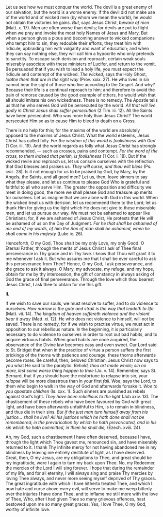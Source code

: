 
Let us see how we must conquer the world. The devil is a great enemy of our salvation, but the world is a worse enemy. If the devil did not make use of the world and of wicked men (by whom we mean the world), he would not obtain the victories he gains. *But*, says Jesus Christ, *beware of men* (Matt. x. 17). Men are often worse than devils; for devils are put to flight when we pray and invoke the most holy Names of Jesus and Mary. But when a person gives a pious and becoming answer to wicked companions who tempt him to sin, they redouble their efforts, they treat him with ridicule, upbraiding him with vulgarity and want of education; and when they can say nothing else, they will call him a hypocrite who only pretends to sanctity. To escape such derision and reproach, certain weak souls miserably associate with these ministers of Lucifer, and return to the vomit. Be persuaded that if you wish to lead a holy life, you must expect the ridicule and contempt of the wicked. *The wicked*, says the Holy Ghost, *loathe them that are in the right way* (Prov. xxix. 27). He who lives in sin cannot bear the sight of those who live according to the Gospel. And why? Because their life is a continual reproach to him; and therefore to avoid the pain of remorse caused by the good example of others, he would wish that all should imitate his own wickedness. There is no remedy. The Apostle tells us that he who serves God will be persecuted by the world. *All that will live godly in Christ Jesus shall suffer persecution* (2 Tim. iii. 12). All the Saints have been persecuted. Who was more holy than Jesus Christ? The world persecuted Him so as to cause Him to bleed to death on a Cross.

There is no help for this; for the maxims of the world are absolutely opposed to the maxims of Jesus Christ. What the world esteems, Jesus Christ has called folly. *For the wisdom of this world is foolishness with God* (1 Cor. iii. 19). And the world regards as folly what Jesus Christ has strongly recommended, — such as crosses, pains and contempt. *For the word of the cross, to them indeed that perish, is foolishness* (1 Cor. i. 18). But if the wicked revile and reproach us, let us console ourselves with the reflection that God blesses and praises us. *They will curse, and thou wilt bless* (Ps. cviii. 28). Is it not enough for us to be praised by God, by Mary, by the Angels, the Saints, and all good men? Let us, then, leave sinners to say what they please, and let us continue to please God Who is grateful and faithful to all who serve Him. The greater the opposition and difficulty we meet in doing good, the more we shall please God and treasure up merits for ourselves. Let us imagine that we are alone with God in this world. When the wicked treat us with derision, let us recommend them to the Lord; let us thank Him for giving us the light which He does not give to these miserable men, and let us pursue our way. We must not be ashamed to appear like Christians; for, if we are ashamed of Jesus Christ, He protests that He will be ashamed of us on the Day of Judgment. *For he that shall be ashamed of me and of my words, of him the Son of man shall be ashamed, when he shall come in his majesty* (Luke ix. 26).

Henceforth, O my God, Thou shalt be my only Love, my only Good. O Eternal Father, through the merits of Jesus Christ I ask of Thee final perseverance in Thy grace and in Thy love. I know that Thou wilt grant it to me whenever I ask it. But who assures me that I shall be ever careful to ask this perseverance from Thee? Hence, O my God, I ask perseverance, and the grace to ask it always. O Mary, my advocate, my refuge, and my hope, obtain for me by thy intercession, the gift of constancy in always asking of God the grace of final perseverance. Through the love which thou bearest Jesus Christ, I ask thee to obtain for me this gift.

**II\.**

If we wish to save our souls, we must resolve to suffer, and to do violence to ourselves. *How narrow is the gate and strait is the way that leadeth to life* (Matt. vii. 14). *The kingdom of heaven suffereth violence and the violent bear it away* (Matt. xi. 12). He who does not violence to himself, will not be saved. There is no remedy, for if we wish to practise virtue, we must act in opposition to our rebellious nature. In the beginning, it is particularly necessary to do violence to ourselves in order to root out bad habits, and to acquire virtuous habits. When good habits are once acquired, the observance of the Divine law becomes easy and even sweet. Our Lord said to St. Bridget that when in the practice of virtue a person suffers the first prickings of the thorns with patience and courage, these thorns afterwards become roses. Be careful, then, beloved Christian; Jesus Christ now says to you what He said to the paralytic: *Behold, thou art made whole; sin no more, lest some worse thing happen to thee* (Jo. v. 14). Remember, says St. Bernard, that if you should have the misfortune to relapse into sin, your *relapse* will be more disastrous than in your first *fall*. Woe, says the Lord, to them who begin to walk in the way of God and afterwards forsake it. *Woe to you apostate children* (Is. xxx. 1). Such sinners are punished as rebels against God\'s light. *They have been rebellious to the light* (Job xxiv. 13). The chastisement of these rebels who have been favoured by God with great light, and have been afterwards unfaithful to Him, is to remain in blindness, and thus die in their sins. *But if the just man turn himself away from his justice... shall he live? All his justices which he hath done shall not be remembered; in the prevarication by which he hath prevaricated, and in his sin which he hath committed, in them he shall die,* (Ezech. xviii. 24).

Ah, my God, such a chastisement I have often deserved, because I have, through the light which Thou gavest me, renounced sin, and have miserably returned to it. I thank Thy infinite mercy for not having abandoned me in my blindness by leaving me entirely destitute of light, as I have deserved. Great, then, O my Jesus, are my obligations to Thee, and great should be my ingratitude, were I again to turn my back upon Thee. No, my Redeemer, the mercies of the Lord I will sing forever. I hope that during the remainder of my life, and for all eternity, I will always sing and praise Thy mercies by loving Thee always, and never more seeing myself deprived of Thy graces. The great ingratitude with which I have hitherto treated Thee, and which I now hate and curse above every evil, will serve to make me weep bitterly over the injuries I have done Thee, and to inflame me still more with the love of Thee, Who, after I had given Thee so many grievous offences, hast bestowed upon me so many great graces. Yes, I love Thee, O my God, worthy of infinite love.

